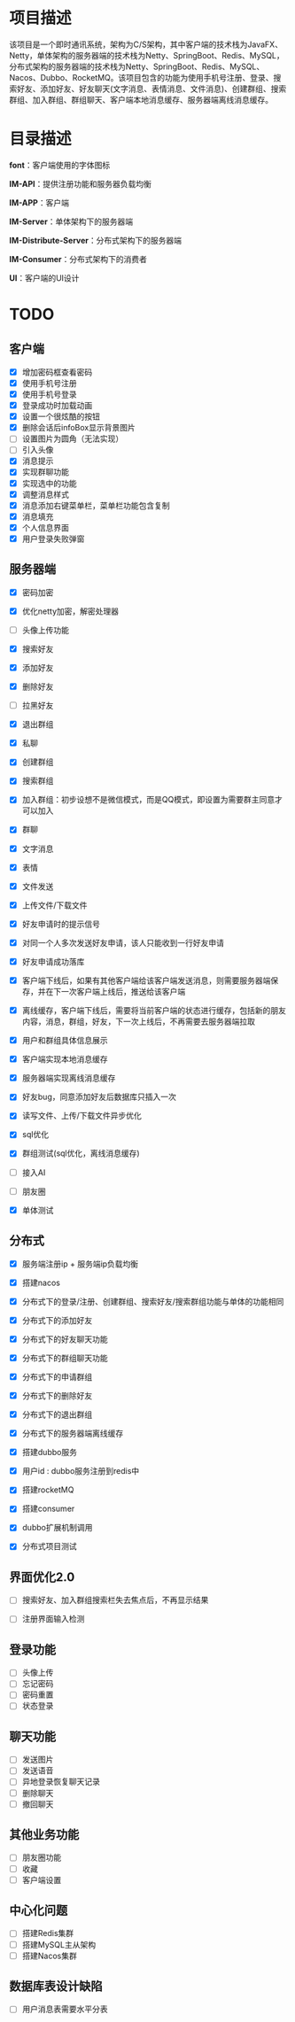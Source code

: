 
# 项目描述

该项目是一个即时通讯系统，架构为C/S架构，其中客户端的技术栈为JavaFX、Netty，单体架构的服务器端的技术栈为Netty、SpringBoot、Redis、MySQL，分布式架构的服务器端的技术栈为Netty、SpringBoot、Redis、MySQL、Nacos、Dubbo、RocketMQ。该项目包含的功能为使用手机号注册、登录、搜索好友、添加好友、好友聊天(文字消息、表情消息、文件消息)、创建群组、搜索群组、加入群组、群组聊天、客户端本地消息缓存、服务器端离线消息缓存。

# 目录描述

**font**：客户端使用的字体图标

**IM-API**：提供注册功能和服务器负载均衡

**IM-APP**：客户端

**IM-Server**：单体架构下的服务器端

**IM-Distribute-Server**：分布式架构下的服务器端

**IM-Consumer**：分布式架构下的消费者

**UI**：客户端的UI设计

# TODO

## 客户端

* [X] 增加密码框查看密码
* [x] 使用手机号注册
* [x] 使用手机号登录
* [x] 登录成功时加载动画
* [X] 设置一个很炫酷的按钮
* [X] 删除会话后infoBox显示背景图片
* [ ] 设置图片为圆角（无法实现）
* [ ] 引入头像
* [X] 消息提示
* [X] 实现群聊功能
* [X] 实现选中的功能
* [X] 调整消息样式
* [X] 消息添加右键菜单栏，菜单栏功能包含复制
* [x] 消息填充
* [x] 个人信息界面
* [x] 用户登录失败弹窗

## 服务器端



* [x] 密码加密
* [X] 优化netty加密，解密处理器
* [ ] 头像上传功能

* [X] 搜索好友
* [x] 添加好友
* [x] 删除好友
* [ ] 拉黑好友
* [x] 退出群组
* [X] 私聊
  
* [x] 创建群组
* [x] 搜索群组
* [x] 加入群组：初步设想不是微信模式，而是QQ模式，即设置为需要群主同意才可以加入
* [x] 群聊
  
* [x] 文字消息
* [x] 表情
* [x] 文件发送
* [x] 上传文件/下载文件

* [X] 好友申请时的提示信号
* [X] 对同一个人多次发送好友申请，该人只能收到一行好友申请
* [X] 好友申请成功落库
* [X] 客户端下线后，如果有其他客户端给该客户端发送消息，则需要服务器端保存，并在下一次客户端上线后，推送给该客户端
* [x] 离线缓存，客户端下线后，需要将当前客户端的状态进行缓存，包括新的朋友内容，消息，群组，好友，下一次上线后，不再需要去服务器端拉取
* [x] 用户和群组具体信息展示
* [x] 客户端实现本地消息缓存
* [x] 服务器端实现离线消息缓存
* [x] 好友bug，同意添加好友后数据库只插入一次
* [x] 读写文件、上传/下载文件异步优化


* [x] sql优化
* [x] 群组测试(sql优化，离线消息缓存)
* [ ] 接入AI
* [ ] 朋友圈
* [x] 单体测试


## 分布式
* [x] 服务端注册ip + 服务端ip负载均衡

* [x] 搭建nacos

* [x] 分布式下的登录/注册、创建群组、搜索好友/搜索群组功能与单体的功能相同

* [x] 分布式下的添加好友

* [x] 分布式下的好友聊天功能

* [x] 分布式下的群组聊天功能

* [x] 分布式下的申请群组

* [x] 分布式下的删除好友

* [x] 分布式下的退出群组

* [x] 分布式下的服务器端离线缓存

* [x] 搭建dubbo服务

* [x] 用户id : dubbo服务注册到redis中

* [x] 搭建rocketMQ

* [x] 搭建consumer

* [x] dubbo扩展机制调用

* [x] 分布式项目测试

  
## 界面优化2.0
- [ ] 搜索好友、加入群组搜索栏失去焦点后，不再显示结果
- [ ] 注册界面输入检测


## 登录功能
- [ ] 头像上传
- [ ] 忘记密码
- [ ] 密码重置
- [ ] 状态登录

## 聊天功能
- [ ] 发送图片
- [ ] 发送语音
- [ ] 异地登录恢复聊天记录
- [ ] 删除聊天
- [ ] 撤回聊天

## 其他业务功能
- [ ] 朋友圈功能
- [ ] 收藏
- [ ] 客户端设置

## 中心化问题
- [ ] 搭建Redis集群
- [ ] 搭建MySQL主从架构
- [ ] 搭建Nacos集群

## 数据库表设计缺陷
- [ ] 用户消息表需要水平分表


